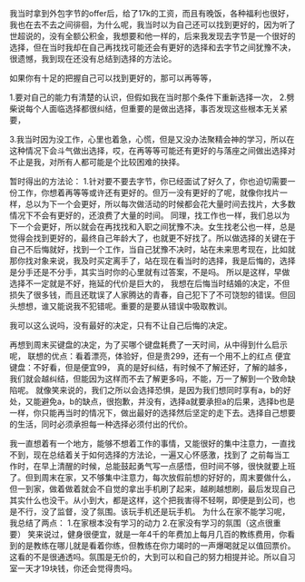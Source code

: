 我当时拿到外包字节的offer后，给了17k的工资，而且有晚饭，各种福利也很好，我也在去不去之间徘徊，为什么呢，我当时以为自己还可以找到更好的，因为听了世超说的，没有全额公积金，我想要和他一样的，后来我发现去字节是一个很好的选择，但在当时我却在自己再找找可能还会有更好的选择和去字节之间犹豫不决，很遗憾，我到现在还没有总结到选择的方法论。

如果你有十足的把握自己可以找到更好的，那可以再等等，

1.要对自己的能力有清楚的认识，但假如我在当时那个条件下重新选择一次，
2.劈柴说每个人面临选择都很纠结，但重要的是做出选择，事否发现这些根本无关紧要，

3.我当时因为没工作，心里也着急，心慌，但是又没办法聚精会神的学习，所以在这种情况下会斗气做出选择，哎，在再等等可能还有更好的与落座之间做出选择对不止是我，对所有人都可能是个比较困难的抉择。

暂时得出的方法论：
1.针对要不要去字节，你已经面试了好久了，你也迫切需要一份工作，你想着再等等或许还有更好的。但万一没有更好的了呢，就像你找片一样，总以为下一个会更好，所以每次做活动的时候都会花大量时间去找片，大多数情况下不会有更好的，还浪费了大量的时间。
同理，找工作也一样，我们总以为下一个会更好，所以就会在再找找和入职之间犹豫不决。女生找老公也一样，总是觉得会找到更好的，最终自己年龄大了，也就更不好找了。所以做选择的关键在于自己不后悔就好，找到一个工作，当自己犹豫不决时，站在未来思考现在，比如就那你找对象来说，我及时买定离手了，站在现在看当时的选择，我是后悔的，选择是分手还是不分手，其实当时你的心里就有过答案，不是吗。
所以是这样，早做选择不一定就是不好，拖延的代价是巨大的，
我想在后悔当时结婚的决定，不但损失了很多钱，而且还耽误了人家腾达的青春，自己犯下了不可饶恕的错误。但回头想想，谁又能说我不犯错呢。重要的是要从错误中吸取教训。

我可以这么说吗，没有最好的决定，只有不让自己后悔的决定。

再想到周末买键盘的决定，为了买哪个键盘耗费了一天时间，从中得到什么启示呢，
联想的优点：看着漂亮，体验好，但是贵299，还有一个用不上的红点
便宜键盘：不好看，但是便宜99，
真的是好纠结，有时候不了解还好，了解的越多，我们就会越纠结，但能因为这样而不去了解更多吗，不能，万一了解到一个致命缺陷呢。
就像笑来说的，我们之所以会选择恐惧，是因为我们想同时享有a，b的好处，又能避免a，b的缺点，很抱歉，并没有，选择a就要承担a的后果，选择b也是一样，你只能再当时的情况下，做出最好的选择然后坚定的走下去。选择自己想要的生活，同时必须承担每一种选择必须付出的代价。




我一直想着有一个地方，能够不想着工作的事情，又能很好的集中注意力，一直找不到，现在总结着关于如何选择的方法论，一遍又心怀感激，找到了
之前每当工作时，在早上清醒的时候，总能鼓起勇气写一点感悟，但时间不够，很快就要上班了。但到周末在家，又不够集中注意力，每次放假前想的好好的，周末要做什么，但一到家，做着做着就会不自觉的拿出手机刷了起来，越刷越想刷，最后发现自己其实什么也没干。从小到大，都是这样，这个把我害得不轻啊，即便是到公司，也是不行，没了监督，没了氛围。该玩手机还是玩手机。
为什么在家不能学习呢，我总结了两点：
1.在家根本没有学习的动力
2.在家没有学习的氛围（这点很重要）
笑来说过，健身很便宜，就是一年4千的年费加上每月几百的教练费用，你看到的是教练在哪儿就是看着你练，但教练在你力竭时的一声爆喝就足以值回票价。这看的不是很通透吗。氛围是无价的，大到可以和自己的努力相提并论。所以自习室一天才19块钱，你还会觉得贵吗。
